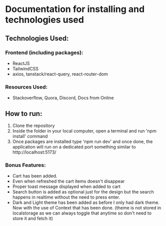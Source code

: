 # Documentation for installing and technologies used

## Technologies Used:

### Frontend (including packages):

- ReactJS
- TailwindCSS
- axios, tanstack/react-query, react-router-dom

### Resources Used:

- Stackoverflow, Quora, Discord, Docs from Online

## How to run:

1. Clone the repository
2. Inside the folder in your local computer, open a terminal and run 'npm install' command
3. Once packages are installed type 'npm run dev' and once done, the application will run on a dedicated port something similar to http://localhost:5173/

### Bonus Features:

- Cart has been added.
- Even when refreshed the cart items doesn't disappear
- Proper toast message displayed when added to cart
- Search button is added as optional just for the design but the search happens in realtime without the need to press enter.
- Dark and Light theme has been added as before I only had dark theme. Now with the use of Context that has been done. (theme is not stored in localstorage as we can always toggle that anytime so don't need to store it and fetch it)
